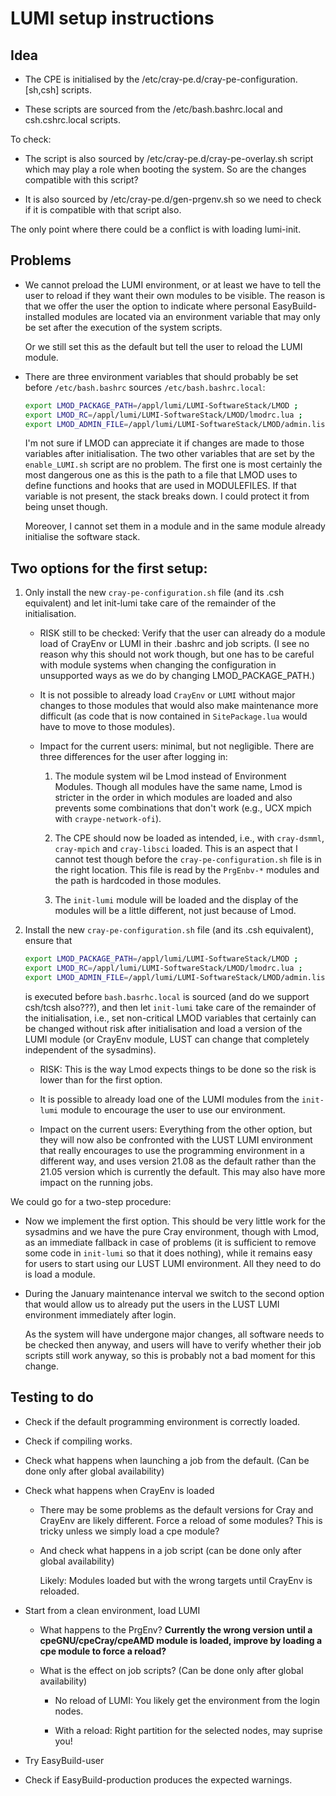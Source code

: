 # LUMI setup instructions

## Idea

  * The CPE is initialised by the /etc/cray-pe.d/cray-pe-configuration.[sh,csh] scripts.

  * These scripts are sourced from the /etc/bash.bashrc.local and csh.cshrc.local
    scripts.

To check:

  * The script is also sourced by /etc/cray-pe.d/cray-pe-overlay.sh script which may
    play a role when booting the system. So are the changes compatible with this script?

  * It is also sourced by /etc/cray-pe.d/gen-prgenv.sh so we need to check if it is
    compatible with that script also.

The only point where there could be a conflict is with loading lumi-init.


## Problems

  * We cannot preload the LUMI environment, or at least we have to tell the user to reload if
    they want their own modules to be visible. The reason is that we offer the user the option
    to indicate where personal EasyBuild-installed modules are located via an environment
    variable that may only be set after the execution of the system scripts.

    Or we still set this as the default but tell the user to reload the LUMI module.

  * There are three environment variables that should probably be set before `/etc/bash.bashrc`
    sources `/etc/bash.bashrc.local`:

    ```bash
    export LMOD_PACKAGE_PATH=/appl/lumi/LUMI-SoftwareStack/LMOD ;
    export LMOD_RC=/appl/lumi/LUMI-SoftwareStack/LMOD/lmodrc.lua ;
    export LMOD_ADMIN_FILE=/appl/lumi/LUMI-SoftwareStack/LMOD/admin.list ;
    ```

    I'm not sure if LMOD can appreciate it if changes are made to those variables after
    initialisation. The two other variables that are set by the `enable_LUMI.sh` script are no
    problem. The first one is most certainly the most dangerous one as this is the
    path to a file that LMOD uses to define functions and hooks that are used in MODULEFILES.
    If that variable is not present, the stack breaks down. I could protect it from
    being unset though.

    Moreover, I cannot set them in a module and in the same module already initialise
    the software stack.


## Two options for the first setup:

 1. Only install the new `cray-pe-configuration.sh` file (and its .csh equivalent)
    and let init-lumi take care of the remainder of the initialisation.

      * RISK still to be checked: Verify that the user can already do a module load
        of CrayEnv or LUMI in their .bashrc and job scripts. (I see no reason why this
        should not work though, but one has to be careful with module systems when
        changing the configuration in unsupported ways as we do by changing LMOD_PACKAGE_PATH.)

      * It is not possible to already load `CrayEnv` or `LUMI` without major changes to those
        modules that would also make maintenance more difficult (as code that is now contained
        in `SitePackage.lua` would have to move to those modules).

      * Impact for the current users: minimal, but not negligible. There are three differences
        for the user after logging in:

         1. The module system wil be Lmod instead of Environment Modules. Though all
            modules have the same name, Lmod is stricter in the order in which modules
            are loaded and also prevents some combinations that don't work (e.g., UCX
            mpich with `craype-network-ofi`).

         2. The CPE should now be loaded as intended, i.e., with `cray-dsmml`, `cray-mpich`
            and `cray-libsci` loaded. This is an aspect that I cannot test though before
            the `cray-pe-configuration.sh` file is in the right location. This file
            is read by the `PrgEnbv-*` modules and the path is hardcoded in those modules.

         3. The `init-lumi` module will be loaded and the display of the modules will be a
            little different, not just because of Lmod.

 2. Install the new `cray-pe-configuration.sh` file (and its .csh equivalent), ensure
    that

    ```bash
    export LMOD_PACKAGE_PATH=/appl/lumi/LUMI-SoftwareStack/LMOD ;
    export LMOD_RC=/appl/lumi/LUMI-SoftwareStack/LMOD/lmodrc.lua ;
    export LMOD_ADMIN_FILE=/appl/lumi/LUMI-SoftwareStack/LMOD/admin.list ;
    ```

    is executed before `bash.basrhc.local` is sourced (and do we support csh/tcsh also???),
    and then let `init-lumi` take care of the remainder of the initialisation, i.e.,
    set non-critical LMOD variables that certainly can be changed without risk after
    initialisation and load a version of the LUMI module (or CrayEnv module, LUST can
    change that completely independent of the sysadmins).

      * RISK: This is the way Lmod expects things to be done so the risk is lower than
        for the first option.

      * It is possible to already load one of the LUMI modules from the `init-lumi` module
        to encourage the user to use our environment.

      * Impact on the current users: Everything from the other option, but they will
        now also be confronted with the LUST LUMI environment that really encourages to use
        the programming environment in a different way, and uses version 21.08 as the default
        rather than the 21.05 version which is currently the default. This may also have more
        impact on the running jobs.

We could go for a two-step procedure:

  * Now we implement the first option. This should be very little work for the sysadmins
    and we have the pure Cray environment, though with Lmod, as an immediate fallback
    in case of problems (it is sufficient to remove some code in `init-lumi` so that
    it does nothing), while it remains easy for users to start using our LUST LUMI
    environment. All they need to do is load a module.

  * During the January maintenance interval we switch to the second option that would
    allow us to already put the users in the LUST LUMI environment immediately after
    login.

    As the system will have undergone major changes, all software needs to be checked
    then anyway, and users will have to verify whether their job scripts still work
    anyway, so this is probably not a bad moment for this change.


## Testing to do

  * Check if the default programming environment is correctly loaded.

  * Check if compiling works.

  * Check what happens when launching a job from the default. (Can be done
    only after global availability)

  * Check what happens when CrayEnv is loaded

      * There may be some problems as the default versions for Cray and
        CrayEnv are likely different. Force a reload of some modules? This is
        tricky unless we simply load a cpe module?

      * And check what happens in a job script (can be done only after global
        availability)

        Likely: Modules loaded but with the wrong targets until CrayEnv is reloaded.

  * Start from a clean environment, load LUMI

      * What happens to the PrgEnv? **Currently the wrong version until a cpeGNU/cpeCray/cpeAMD
        module is loaded, improve by loading a cpe module to force a reload?**

      * What is the effect on job scripts? (Can be done only after global availability)

          * No reload of LUMI: You likely get the environment from the login nodes.

          * With a reload: Right partition for the selected nodes, may suprise you!

  * Try EasyBuild-user

  * Check if EasyBuild-production produces the expected warnings.


